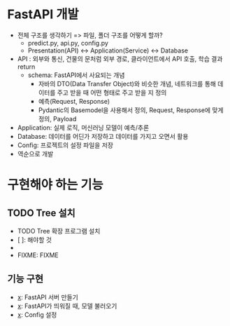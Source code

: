 # FastAPI 개발
- 전체 구조를 생각하기 => 파일, 폴더 구조를 어떻게 할까?
    - predict.py, api.py, config.py
    - Presentation(API) <-> Application(Service) <-> Database
- API : 외부와 통신, 건물의 문처럼 외부 경로, 클라이언트에서 API 호출, 학습 결과 return
    - schema: FastAPI에서 사요되는 개념
        - 자바의 DTO(Data Transfer Object)와 비슷한 개념, 네트워크를 통해 데이터를 주고 받을 때 어떤 형태로 주고 받을 지 정의
        - 예측(Request, Response)
        - Pydantic의 Basemodel을 사용해서 정의, Request, Response에 맞게 정의, Payload
- Application: 실제 로직, 머신러닝 모델이 예측/추론
- Database: 데이터를 어딘가 저장하고 데이터를 가지고 오면서 활용
- Config: 프로젝트의 설정 파일을 저장
- 역순으로 개발

# 구현해야 하는 기능
## TODO Tree 설치
- TODO Tree 확장 프로그램 설치
- [ ]: 해야할 것
- [x]: 완료
- FIXME: FIXME

## 기능 구현
- [x]: FastAPI 서버 만들기
- [x]: FastAPI가 띄워질 때, 모델 불러오기 
- [x]: Config 설정

